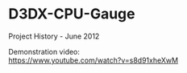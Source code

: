 # D3DX-CPU-Gauge
Project History - June 2012

Demonstration video:<br>
https://www.youtube.com/watch?v=s8d91xheXwM
